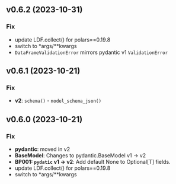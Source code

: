 ## v0.6.2 (2023-10-31)

### Fix

- update LDF.collect() for polars==0.19.8
- switch to *args/**kwargs
- `DataFrameValidationError` mirrors pydantic v1 `ValidationError`

## v0.6.1 (2023-10-21)

### Fix

- **v2**: `schema()` - `model_schema_json()`

## v0.6.0 (2023-10-21)

### Fix

- **pydantic**: moved in v2
- **BaseModel**: Changes to pydantic.BaseModel v1 -> v2
- **BP001: `pydatic` v1 -> v2**: Add default None to Optional[T] fields.
- update LDF.collect() for polars==0.19.8
- switch to *args/**kwargs
